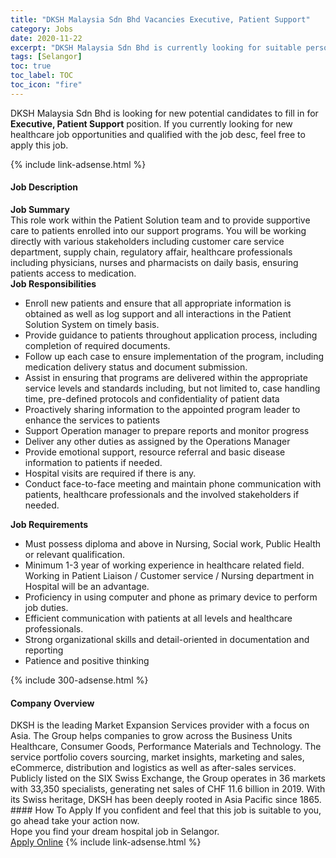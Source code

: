 ```yaml
---
title: "DKSH Malaysia Sdn Bhd Vacancies Executive, Patient Support" 
category: Jobs 
date: 2020-11-22 
excerpt: "DKSH Malaysia Sdn Bhd is currently looking for suitable person to fill in the Executive, Patient Support which positioned at Selangor" 
tags: [Selangor] 
toc: true 
toc_label: TOC 
toc_icon: "fire" 
--- 
```


<p>DKSH Malaysia Sdn Bhd is looking for new potential candidates to fill in for <b>Executive, Patient Support</b> position. If you currently looking for new healthcare job opportunities and qualified with the job desc, feel free to apply this job.
</p>{% include link-adsense.html %} 
<div><div><div><h4>Job Description</h4></div></div><div><div><span><div><div><div><strong>Job Summary</strong><br>This role work within the Patient Solution team and to provide supportive care to patients enrolled into our support programs. You will be working directly with various stakeholders including customer care service department, supply chain, regulatory affair, healthcare professionals including physicians, nurses and pharmacists on daily basis, ensuring patients access to medication.</div><div><strong>Job Responsibilities</strong></div><ul><li>Enroll new patients and ensure that all appropriate information is obtained as well as log support and all interactions in the Patient Solution System on timely basis.</li><li>Provide guidance to patients throughout application process, including completion of required documents.</li><li>Follow up each case to ensure implementation of the program, including medication delivery status and document submission.</li><li>Assist in ensuring that programs are delivered within the appropriate service levels and standards including, but not limited to, case handling time, pre-defined protocols and confidentiality of patient data</li><li>Proactively sharing information to the appointed program leader to enhance the services to patients</li><li>Support Operation manager to prepare reports and monitor progress</li><li>Deliver any other duties as assigned by the Operations Manager</li><li>Provide emotional support, resource referral and basic disease information to patients if needed.</li><li>Hospital visits are required if there is any.</li><li>Conduct face-to-face meeting and maintain phone communication with patients, healthcare professionals and the involved stakeholders if needed.</li></ul></div><div><strong>Job Requirements</strong></div><ul><li>Must possess diploma and above in Nursing, Social work, Public Health or relevant qualification.</li><li>Minimum 1-3 year of working experience in healthcare related field. Working in Patient Liaison / Customer service / Nursing department in Hospital will be an advantage.</li><li>Proficiency in using computer and phone as primary device to perform job duties.</li><li>Efficient communication with patients at all levels and healthcare professionals.</li><li>Strong organizational skills and detail-oriented in documentation and reporting</li><li>Patience and positive thinking</li></ul></div></span></div></div></div> 
{% include 300-adsense.html %} 
<div><div><div><h4>Company Overview</h4></div></div><div><div><span><div><div>
	DKSH is the leading Market Expansion Services provider with a focus on Asia. The Group helps companies to grow across the Business Units Healthcare, Consumer Goods, Performance Materials and Technology. The service portfolio covers sourcing, market insights, marketing and sales, eCommerce, distribution and logistics as well as after-sales services. Publicly listed on the SIX Swiss Exchange, the Group operates in 36 markets with 33,350 specialists, generating net sales of CHF 11.6 billion in 2019. With its Swiss heritage, DKSH has been deeply rooted in Asia Pacific since 1865.
	
	
</div></div></span></div></div></div> 
#### How To Apply 
If you confident and feel that this job is suitable to you, go ahead take your action now. <br/> 
Hope you find your dream hospital job in Selangor. <br/> 
<a href="https://www.jobstreet.com.my/en/job/executive-patient-support-4428953?jobId=jobstreet-my-job-4428953&sectionRank=1&token=0~157bf1ac-c026-4326-ad5d-53bd3dcc2465&fr=SRP%20View%20In%20New%20Ta" class="btn btn--warning" target="_blank" rel="nofollow noopenner">Apply Online</a> 
{% include link-adsense.html %} 